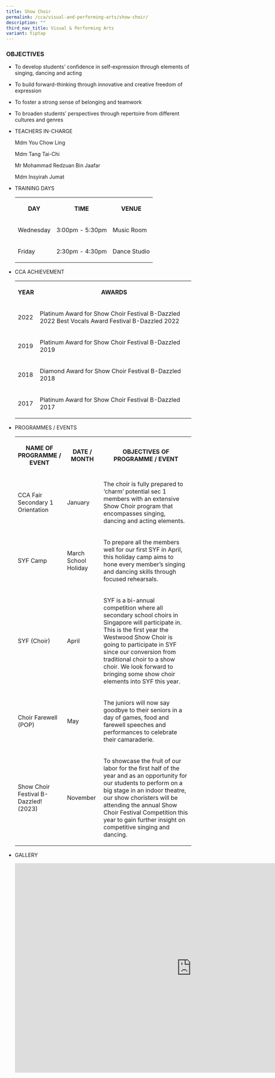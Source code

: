 ```yaml
---
title: Show Choir
permalink: /cca/visual-and-performing-arts/show-choir/
description: ""
third_nav_title: Visual & Performing Arts
variant: tiptap
---
```

<h3>OBJECTIVES</h3><ul data-tight="true" class="tight"><li><p>To develop students’ confidence in self-expression through elements of singing, dancing and acting &nbsp;</p></li><li><p>To build forward-thinking through innovative and creative freedom of expression &nbsp;</p></li><li><p>To foster a strong sense of belonging and teamwork &nbsp;&nbsp;</p></li><li><p>To broaden students’ perspectives through repertoire from different cultures and genres&nbsp;</p></li></ul><ul><li><p>TEACHERS IN-CHARGE</p><p>Mdm You Chow Ling</p><p>Mdm Tang Tai-Chi</p><p>Mr Mohammad Redzuan Bin Jaafar</p><p>Mdm Insyirah Jumat</p></li><li><p>TRAINING DAYS</p><p></p><table><tbody><tr><th rowspan="1" colspan="1"><p>DAY</p></th><th rowspan="1" colspan="1"><p>TIME</p></th><th rowspan="1" colspan="1"><p>VENUE</p></th></tr><tr><td rowspan="1" colspan="1"><p>Wednesday</p></td><td rowspan="1" colspan="1"><p>3:00pm - 5:30pm</p></td><td rowspan="1" colspan="1"><p>Music Room</p></td></tr><tr><td rowspan="1" colspan="1"><p>Friday</p></td><td rowspan="1" colspan="1"><p>2:30pm - 4:30pm</p></td><td rowspan="1" colspan="1"><p>Dance Studio</p></td></tr></tbody></table></li><li><p>CCA ACHIEVEMENT</p><p></p><table><tbody><tr><th rowspan="1" colspan="1"><p>YEAR</p></th><th rowspan="1" colspan="1"><p>AWARDS</p></th></tr><tr><td rowspan="1" colspan="1"><p>2022</p></td><td rowspan="1" colspan="1"><p>Platinum Award for Show Choir Festival B-Dazzled 2022 Best Vocals Award Festival B-Dazzled 2022</p></td></tr><tr><td rowspan="1" colspan="1"><p>2019</p></td><td rowspan="1" colspan="1"><p>Platinum Award for Show Choir Festival B-Dazzled 2019</p></td></tr><tr><td rowspan="1" colspan="1"><p>2018</p></td><td rowspan="1" colspan="1"><p>Diamond Award for Show Choir Festival B-Dazzled 2018<br></p></td></tr><tr><td rowspan="1" colspan="1"><p>2017</p></td><td rowspan="1" colspan="1"><p>Platinum Award for Show Choir Festival B-Dazzled 2017</p></td></tr></tbody></table></li><li><p>PROGRAMMES / EVENTS</p><p></p><table><tbody><tr><th rowspan="1" colspan="1"><p>NAME OF PROGRAMME / EVENT</p></th><th rowspan="1" colspan="1"><p>DATE / MONTH</p></th><th rowspan="1" colspan="1"><p>OBJECTIVES OF PROGRAMME / EVENT</p></th></tr><tr><td rowspan="1" colspan="1"><p>CCA Fair<br>Secondary 1 Orientation<br></p></td><td rowspan="1" colspan="1"><p>January</p></td><td rowspan="1" colspan="1"><p>The choir is fully prepared to ‘charm’ potential sec 1 members with an extensive Show Choir program that encompasses singing, dancing and acting elements.</p></td></tr><tr><td rowspan="1" colspan="1"><p>SYF Camp<br></p></td><td rowspan="1" colspan="1"><p>March School Holiday</p></td><td rowspan="1" colspan="1"><p>To prepare all the members well for our first SYF in April, this holiday camp aims to hone every member’s singing and dancing skills through focused rehearsals. <br></p></td></tr><tr><td rowspan="1" colspan="1"><p>SYF (Choir)</p></td><td rowspan="1" colspan="1"><p>April</p></td><td rowspan="1" colspan="1"><p>SYF is a bi-annual competition where all secondary school choirs in Singapore will participate in. This is the first year the Westwood Show Choir is going to participate in SYF since our conversion from traditional choir to a show choir. We look forward to bringing some show choir elements into SYF this year.</p></td></tr><tr><td rowspan="1" colspan="1"><p>Choir Farewell (POP)<br></p></td><td rowspan="1" colspan="1"><p>May</p></td><td rowspan="1" colspan="1"><p>The juniors will now say goodbye to their seniors in a day of games, food and farewell speeches and performances to celebrate their camaraderie.<br></p></td></tr><tr><td rowspan="1" colspan="1"><p>Show Choir Festival B-Dazzled! (2023)</p></td><td rowspan="1" colspan="1"><p>November</p></td><td rowspan="1" colspan="1"><p>To showcase the fruit of our labor for the first half of the year and as an opportunity for our students to perform on a big stage in an indoor theatre, our show choristers will be attending the annual Show Choir Festival Competition this year to gain further insight on competitive singing and dancing.</p></td></tr></tbody></table></li><li><p>GALLERY</p><p></p><div class="iframe-wrapper"><iframe height="569" width="960" allowfullscreen="true" frameborder="0" src="https://docs.google.com/presentation/d/e/2PACX-1vQ3fd7_HvvoadQSDJp8ousGWfjjB5Tlcy71nPVzEOHDRxS3fcJsnRYogXTbB98rbVG-mQZvDQAs00FY/embed?start=true&amp;loop=true&amp;delayms=3000"></iframe></div><p></p></li></ul><p></p>